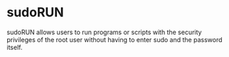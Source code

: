 # sudoRUN
sudoRUN allows users to run programs or scripts with the security privileges of the root user without having to enter sudo and the password itself.

